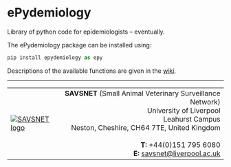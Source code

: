 # ePydemiology
Library of python code for epidemiologists – eventually.

The ePydemiology package can be installed using:
```python
pip install epydemiology as epy
```

Descriptions of the available functions are given in the [wiki](https://github.com/lvphj/epydemiology/wiki).

---

<table border="0" summary="SAVSNET contact details">
<tr>
<td width="25%"><a href="http://www.savsnet.co.uk"><img src="https://github.com/lvphj/epydemiology/blob/master/images/savsnet_web_logo_small.jpg" alt="SAVSNET logo"></a></td>
<td width="75%" align="right"><b>SAVSNET</b> (Small Animal Veterinary Surveillance Network)<br>University of Liverpool<br>Leahurst Campus<br>Neston, Cheshire, CH64 7TE, United Kingdom<br><br><b>T:</b> +44(0)151 795 6080<br><b>E:</b> <a href="mailto:savsnet@liverpool.ac.uk">savsnet@liverpool.ac.uk</a></td>
</tr>
</table>
